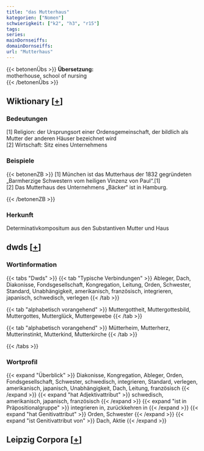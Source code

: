 ```yaml
---
title: "das Mutterhaus"
kategorien: ["Nomen"]
schwierigkeit: ["k2", "h3", "r15"]
tags:
series:
mainDornseiffs:
domainDornseiffs:
url: "Mutterhaus"
---
```


{{< betonenÜbs >}}
**Übersetzung:**  
motherhouse, school of nursing  
{{< /betonenÜbs >}}

## Wiktionary [[+](https://de.wiktionary.org/wiki/Mutterhaus)]

### Bedeutungen
[1] Religion: der Ursprungsort einer Ordensgemeinschaft, der bildlich als Mutter der anderen Häuser bezeichnet wird  
[2] Wirtschaft: Sitz eines Unternehmens  

### Beispiele
{{< betonenZB >}}
[1] München ist das Mutterhaus der 1832 gegründeten „Barmherzige Schwestern vom heiligen Vinzenz von Paul“.[1]  
[2] Das Mutterhaus des Unternehmens „Bäcker“ ist in Hamburg.  

{{< /betonenZB >}}
### Herkunft
Determinativkompositum aus den Substantiven Mutter und Haus  



## dwds [[+](https://www.dwds.de/wb/Mutterhaus)]

### Wortinformation
{{< tabs "Dwds" >}}
{{< tab "Typische Verbindungen" >}}
Ableger, Dach, Diakonisse, Fondsgesellschaft, Kongregation, Leitung, Orden, Schwester, Standard, Unabhängigkeit, amerikanisch, französisch, integrieren, japanisch, schwedisch, verlegen
{{< /tab >}}

{{< tab "alphabetisch vorangehend" >}}
Muttergottheit, Muttergottesbild, Muttergottes, Mutterglück, Muttergewebe
{{< /tab >}}

{{< tab "alphabetisch vorangehend" >}}
Mütterheim, Mutterherz, Mutterinstinkt, Mutterkind, Mutterkirche
{{< /tab >}}

{{< /tabs >}}

### Wortprofil
{{< expand "Überblick" >}} Diakonisse, Kongregation, Ableger, Orden, Fondsgesellschaft, Schwester, schwedisch, integrieren, Standard, verlegen, amerikanisch, japanisch, Unabhängigkeit, Dach, Leitung, französisch {{< /expand >}}
{{< expand "hat Adjektivattribut" >}} schwedisch, amerikanisch, japanisch, französisch {{< /expand >}}
{{< expand "ist in Präpositionalgruppe" >}} integrieren in, zurückkehren in {{< /expand >}}
{{< expand "hat Genitivattribut" >}} Orden, Schwester {{< /expand >}}
{{< expand "ist Genitivattribut von" >}} Dach, Aktie {{< /expand >}}

## Leipzig Corpora [[+](https://corpora.uni-leipzig.de/en/res?word=Mutterhaus&corpusId=deu_newscrawl-public_2018)]

